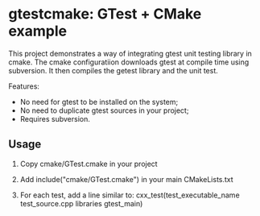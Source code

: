 gtestcmake: GTest + CMake example
=================================

This project demonstrates a way of integrating gtest unit testing library in
cmake. The cmake configuratiion downloads gtest at compile time using
subversion. It then compiles the getest library and the unit test.

Features:
- No need for gtest to be installed on the system;
- No need to duplicate gtest sources in your project;
- Requires subversion.

Usage
-----

1. Copy cmake/GTest.cmake in your project

2. Add
    include("cmake/GTest.cmake")
   in your main CMakeLists.txt

3. For each test, add a line similar to:
    cxx_test(test_executable_name test_source.cpp libraries gtest_main)

